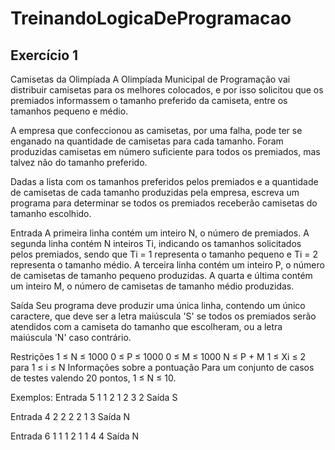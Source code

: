 # TreinandoLogicaDeProgramacao



## Exercício 1 
Camisetas da Olimpíada
A Olimpíada Municipal de Programação vai distribuir camisetas para os melhores colocados, e por isso solicitou que os premiados informassem o tamanho preferido da camiseta, entre os tamanhos pequeno e médio.

A empresa que confeccionou as camisetas, por uma falha, pode ter se enganado na quantidade de camisetas para cada tamanho. Foram produzidas camisetas em número suficiente para todos os premiados, mas talvez não do tamanho preferido.

Dadas a lista com os tamanhos preferidos pelos premiados e a quantidade de camisetas de cada tamanho produzidas pela empresa, escreva um programa para determinar se todos os premiados receberão camisetas do tamanho escolhido.

Entrada
A primeira linha contém um inteiro N, o número de premiados. A segunda linha contém N inteiros Ti, indicando os tamanhos solicitados pelos premiados, sendo que Ti = 1 representa o tamanho pequeno e Ti = 2 representa o tamanho médio. A terceira linha contém um inteiro P, o número de camisetas de tamanho pequeno produzidas. A quarta e última contém um inteiro M, o número de camisetas de tamanho médio produzidas.

Saída
Seu programa deve produzir uma única linha, contendo um único caractere, que deve ser a letra maiúscula 'S' se todos os premiados serão atendidos com a camiseta do tamanho que escolheram, ou a letra maiúscula 'N' caso contrário.

Restrições
1 ≤ N ≤ 1000
0 ≤ P ≤ 1000
0 ≤ M ≤ 1000
N ≤ P + M
1 ≤ Xi ≤ 2 para 1 ≤ i ≤ N
Informações sobre a pontuação
Para um conjunto de casos de testes valendo 20 pontos, 1 ≤ N ≤ 10.

Exemplos:
Entrada
5
1 1 2 1 2
3
2
Saída
S
	
 

Entrada
4
2 2 2 2
1
3
Saída
N
	
 

Entrada
6
1 1 1 2 1 1
4
4
Saída
N
	
 
